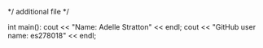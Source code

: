 */ additional file */

int main():
    cout << "Name: Adelle Stratton" << endl;
    cout << "GitHub user name: es278018" << endl;